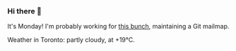 ### Hi there :wave:

It's Monday! I'm probably working for [this bunch](https://github.com/kohofinancial), maintaining a Git mailmap.

Weather in Toronto: partly cloudy, at +19°C.
